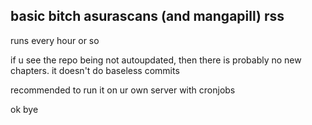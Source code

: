 ## basic bitch asurascans (and mangapill) rss
runs every hour or so

if u see the repo being not autoupdated, then there is probably no new chapters. it doesn't do baseless commits

recommended to run it on ur own server with cronjobs

ok bye
